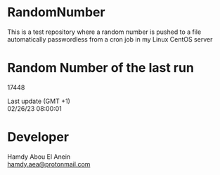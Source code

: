 # RandomNumber    
This is a test repository where a random number is pushed to a file automatically passwordless from a cron job in my Linux CentOS server    
# Random Number of the last run   
17448
      
Last update (GMT +1)    
02/26/23 08:00:01
# Developer    
Hamdy Abou El Anein   
hamdy.aea@protonmail.com
